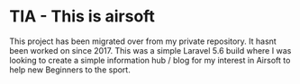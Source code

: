 # TIA - This is airsoft

This project has been migrated over from my private repository. It hasnt been worked on since 2017. This was a simple Laravel 5.6 build where I was looking to create a simple information hub / blog for my interest in Airsoft to help new Beginners to the sport.
